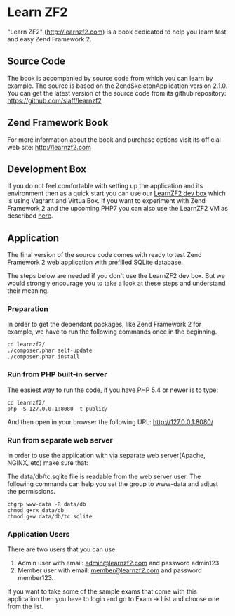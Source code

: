 Learn ZF2
=======================
"Learn ZF2" (http://learnzf2.com) is a book dedicated to help you learn fast and easy Zend Framework 2.

Source Code
------------
The book is accompanied by source code from which you can learn by example.
The source is based on the ZendSkeletonApplication version 2.1.0.
You can get the latest version of the source code from its github repository:
https://github.com/slaff/learnzf2

Zend Framework Book
-------------------
For more information about the book and purchase options visit its official web site:
http://learnzf2.com

Development Box
---------------
If you do not feel comfortable with setting up the application and its environment then 
as a quick start you can use our [LearnZF2 dev box](https://github.com/slaff/learnzf2-box) which is using Vagrant and VirtualBox.
If you want to experiment with Zend Framework 2 and the upcoming PHP7 you can also use the LearnZF2 VM as described [here](https://github.com/slaff/learnzf2-box#php7).

Application
-----------
The final version of the source code comes with ready to test Zend Framework 2 web
application with prefilled SQLite database.

The steps below are needed if you don't use the LearnZF2 dev box. 
But we would strongly encourage you to take a look at these steps and understand their meaning.

### Preparation ###

In order to get the dependant packages, like Zend Framework 2 for example, we have to 
run the following commands once in the beginning.  

```
cd learnzf2/
./composer.phar self-update
./composer.phar install
```

### Run from PHP built-in server
The easiest way to run the code, if you have PHP 5.4 or newer is to type:
```
cd learnzf2/
php -S 127.0.0.1:8080 -t public/
```

And then open in your browser the following URL: http://127.0.0.1:8080/

### Run from separate web server
In order to use the application with via separate web server(Apache, NGINX, etc) make sure that:

The data/db/tc.sqlite file is readable from the web server user.
The following commands can help you set the group to www-data and adjust the permissions.
```
chgrp www-data -R data/db
chmod g+rx data/db
chmod g+w data/db/tc.sqlite
```

### Application Users
There are two users that you can use.

1. Admin user with email: admin@learnzf2.com and password admin123
2. Member user with email: member@learnzf2.com and password member123.

If you want to take some of the sample exams that come with this application then
you have to login and go to Exam -> List and choose one from the list.

